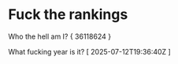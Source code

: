 # Fuck the rankings

Who the hell am I?
{ 36118624 }

What fucking year is it?
[ 2025-07-12T19:36:40Z ]
